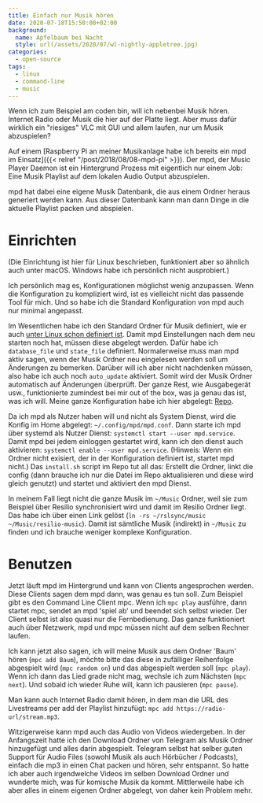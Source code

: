 ```yaml
---
title: Einfach nur Musik hören
date: 2020-07-18T15:50:00+02:00
background:
  name: Apfelbaum bei Nacht
  style: url(/assets/2020/07/wl-nightly-appletree.jpg)
categories:
  - open-source
tags:
  - linux
  - command-line
  - music
---
```


Wenn ich zum Beispiel am coden bin, will ich nebenbei Musik hören.
Internet Radio oder Musik die hier auf der Platte liegt.
Aber muss dafür wirklich ein "riesiges" VLC mit GUI und allem laufen, nur um Musik abzuspielen?
<!--more-->

Auf einem [Raspberry Pi an meiner Musikanlage habe ich bereits ein mpd im Einsatz]({{< relref "/post/2018/08/08-mpd-pi" >}}).
Der mpd, der Music Player Daemon ist ein Hintergrund Prozess mit eigentlich nur einem Job:
Eine Musik Playlist auf dem lokalen Audio Output abzuspielen.

mpd hat dabei eine eigene Musik Datenbank, die aus einem Ordner heraus generiert werden kann.
Aus dieser Datenbank kann man dann Dinge in die aktuelle Playlist packen und abspielen.

# Einrichten

(Die Einrichtung ist hier für Linux beschrieben, funktioniert aber so ähnlich auch unter macOS. Windows habe ich persönlich nicht ausprobiert.)

Ich persönlich mag es, Konfigurationen möglichst wenig anzupassen.
Wenn die Konfiguration zu kompliziert wird, ist es vielleicht nicht das passende Tool für mich.
Und so habe ich die Standard Konfiguration von mpd auch nur minimal angepasst.

Im Wesentlichen habe ich den Standard Ordner für Musik definiert, wie er auch [unter Linux schon definiert ist](https://wiki.archlinux.org/index.php/XDG_user_directories).
Damit mpd Einstellungen nach dem neu starten noch hat, müssen diese abgelegt werden.
Dafür habe ich `database_file` und `state_file` definiert.
Normalerweise muss man mpd aktiv sagen, wenn der Musik Ordner neu eingelesen werden soll um Änderungen zu bemerken.
Darüber will ich aber nicht nachdenken müssen, also habe ich auch noch `auto_update` aktiviert.
Somit wird der Musik Ordner automatisch auf Änderungen überprüft.
Der ganze Rest, wie Ausgabegerät usw., funktionierte zumindest bei mir out of the box, was ja genau das ist, was ich will.
Meine ganze Konfiguration habe ich hier abgelegt: [Repo](https://github.com/EdJoPaTo/LinuxScripts/blob/master/Applications/mpd/mpd.conf).

Da ich mpd als Nutzer haben will und nicht als System Dienst, wird die Konfig im Home abgelegt: `~/.config/mpd/mpd.conf`.
Dann starte ich mpd über systemd als Nutzer Dienst: `systemctl start --user mpd.service`.
Damit mpd bei jedem einloggen gestartet wird, kann ich den dienst auch aktivieren: `systemctl enable --user mpd.service`.
(Hinweis: Wenn ein Ordner nicht exisiert, der in der Konfiguration definiert ist, startet mpd nicht.)
Das `install.sh` script im Repo tut all das: Erstellt die Ordner, linkt die config (dann brauche ich nur die Datei im Repo aktualisieren und diese wird gleich genutzt) und startet und aktiviert den mpd Dienst.

In meinem Fall liegt nicht die ganze Musik im `~/Music` Ordner, weil sie zum Beispiel über Resilio synchronisiert wird und damit im Resilio Ordner liegt.
Das habe ich über einen Link gelöst (`ln -rs ~/rslsync/music ~/Music/resilio-music`).
Damit ist sämtliche Musik (indirekt) in `~/Music` zu finden und ich brauche weniger komplexe Konfiguration.

# Benutzen

Jetzt läuft mpd im Hintergrund und kann von Clients angesprochen werden.
Diese Clients sagen dem mpd dann, was genau es tun soll.
Zum Beispiel gibt es den Command Line Client mpc.
Wenn ich `mpc play` ausführe, dann startet mpc, sendet an mpd 'spiel ab' und beendet sich selbst wieder.
Der Client selbst ist also quasi nur die Fernbedienung.
Das ganze funktioniert auch über Netzwerk, mpd und mpc müssen nicht auf dem selben Rechner laufen.

Ich kann jetzt also sagen, ich will meine Musik aus dem Ordner 'Baum' hören (`mpc add Baum`), möchte bitte das diese in zufälliger Reihenfolge abgespielt wird (`mpc random on`) und das abgespielt werden soll (`mpc play`).
Wenn ich dann das Lied grade nicht mag, wechsle ich zum Nächsten (`mpc next`).
Und sobald ich wieder Ruhe will, kann ich pausieren (`mpc pause`).

Man kann auch Internet Radio damit hören, in dem man die URL des Livestreams per add der Playlist hinzufügt: `mpc add https://radio-url/stream.mp3`.

Witzigerweise kann mpd auch das Audio von Videos wiedergeben.
In der Anfangszeit hatte ich den Download Ordner von Telegram als Musik Ordner hinzugefügt und alles darin abgespielt.
Telegram selbst hat selber guten Support für Audio Files (sowohl Musik als auch Hörbücher / Podcasts), einfach die mp3 in einen Chat packen und hören, sehr entspannt.
So hatte ich aber auch irgendwelche Videos im selben Download Ordner und wunderte mich, was für komische Musik da kommt.
Mittlerweile habe ich aber alles in einem eigenen Ordner abgelegt, von daher kein Problem mehr.
